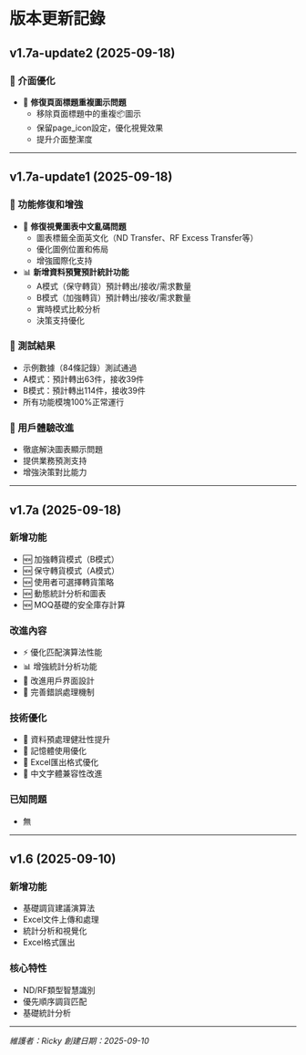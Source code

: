 # 版本更新記錄

## v1.7a-update2 (2025-09-18)

### 🔧 介面優化
- 🎨 **修復頁面標題重複圖示問題**
  - 移除頁面標題中的重複📦圖示
  - 保留page_icon設定，優化視覺效果
  - 提升介面整潔度

---

## v1.7a-update1 (2025-09-18)

### 🔧 功能修復和增強
- 🎨 **修復視覺圖表中文亂碼問題**
  - 圖表標籤全面英文化（ND Transfer、RF Excess Transfer等）
  - 優化圖例位置和佈局
  - 增強國際化支持
- 📊 **新增資料預覽預計統計功能**
  - A模式（保守轉貨）預計轉出/接收/需求數量
  - B模式（加強轉貨）預計轉出/接收/需求數量
  - 實時模式比較分析
  - 決策支持優化

### 🧪 測試結果
- 示例數據（84條記錄）測試通過
- A模式：預計轉出63件，接收39件
- B模式：預計轉出114件，接收39件
- 所有功能模塊100%正常運行

### 🎯 用戶體驗改進
- 徹底解決圖表顯示問題
- 提供業務預測支持
- 增強決策對比能力

---

## v1.7a (2025-09-18)

### 新增功能
- 🆕 加強轉貨模式（B模式）
- 🆕 保守轉貨模式（A模式）
- 🆕 使用者可選擇轉貨策略
- 🆕 動態統計分析和圖表
- 🆕 MOQ基礎的安全庫存計算

### 改進內容
- ⚡ 優化匹配演算法性能
- 📊 增強統計分析功能
- 🎨 改進用戶界面設計
- 📝 完善錯誤處理機制

### 技術優化
- 🔧 資料預處理健壯性提升
- 🔧 記憶體使用優化
- 🔧 Excel匯出格式優化
- 🔧 中文字體兼容性改進

### 已知問題
- 無

---

## v1.6 (2025-09-10)

### 新增功能
- 基礎調貨建議演算法
- Excel文件上傳和處理
- 統計分析和視覺化
- Excel格式匯出

### 核心特性
- ND/RF類型智慧識別
- 優先順序調貨匹配
- 基礎統計分析

---

*維護者：Ricky*
*創建日期：2025-09-10*
